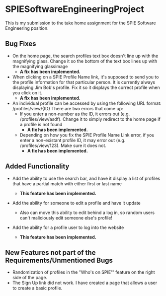 # SPIESoftwareEngineeringProject

This is my submission to the take home assignment for the SPIE Software Engineering position. 

## Bug Fixes
- On the home page, the search profiles text box doesn't line up with the magnifying glass. Change it so the bottom of the text box lines up with the magnifying glassimage
	- **A fix has been implemented.**
- When clicking on a SPIE Profile Name link, it's supposed to send you to the profile information for that particular person. It is currently always displaying Jim Bob's profile. Fix it so it displays the correct profile when you click on it.
	- **A fix has been implemented.**
- An individual profile can be accessed by using the following URL format: /profiles/view/{ID} There are two errors that come up:
	- If you enter a non-number as the ID, it errors out (e.g. /profiles/view/asdf). Change it to simply redirect to the home page if a profile is not found
		- **A fix has been implemented.**
	- Depending on how you fix the SPIE Profile Name Link error, if you enter a non-existant profile ID, it may error out (e.g. /profiles/view/123). Make sure it does not. 
		- **A fix has been implemented.**

## Added Functionality
- Add the ability to use the search bar, and have it display a list of profiles that have a partial match with either first or last name
	- **This feature has been implemented.**
- Add the ability for someone to edit a profile and have it update
	- Also can move this ability to edit behind a log in, so random users can't maliciously edit someone else's profile!
		
- Add the ability for a profile user to log into the website
	- **This feature has been implemented.**

## New Features not part of the Requirements/Unmentioned Bugs
- Randomization of profiles in the "Who's on SPIE'" feature on the right side of the page. 
- The Sign Up link did not work. I have created a page that allows a user to create a basic profile. 